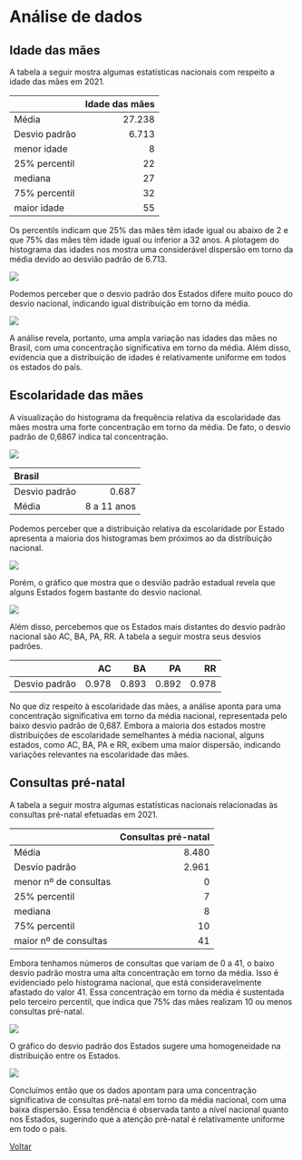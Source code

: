 # Análise de dados

## Idade das mães
A tabela a seguir mostra algumas estatísticas nacionais com respeito a idade das mães em 2021.

|                | Idade das mães   |
|:---------------|-----------------:|
|  Média         |    27.238        |
| Desvio padrão  |     6.713        |
|  menor idade   |        8         |
|  25% percentil |        22        |
| mediana        |        27        |
|  75% percentil |        32        |
| maior idade    |        55        |

Os percentils indicam que 25% das mães têm idade igual ou abaixo de 2 e que 75% das mães têm idade igual ou inferior a 32 anos.
A plotagem do histograma das idades nos mostra uma considerável dispersão em torno da média devido ao desvião padrão de 6.713.

![](../images/fri_IDADEMAE_BR.png)

Podemos perceber que o desvio padrão dos Estados difere muito pouco do desvio nacional, indicando igual distribuição em torno da média.

![](../images/Desv_IDADEMAE_BR.png)

A análise revela, portanto, uma ampla variação nas idades das mães no Brasil, com uma concentração significativa em torno da média. Além disso, evidencia que a distribuição de idades é relativamente uniforme em todos os estados do país. 

## Escolaridade das mães

A visualização do histograma da frequência relativa da escolaridade das mães mostra uma forte concentração em torno da média. De fato, o desvio padrão de 0,6867 indica tal concentração.

![](../images/fri_ESCMAE_BR.png)


| Brasil        |            |
|:--------------|-----------:|
| Desvio padrão | 0.687      |
| Média         | 8 a 11 anos|

Podemos perceber que a distribuição relativa da escolaridade por Estado apresenta a maioria dos histogramas bem próximos ao da distribuição nacional.

![](../images/fri_ESCMAE_UF.png)

Porém, o gráfico que mostra que o desvião padrão estadual revela que alguns Estados fogem bastante do desvio nacional.

![](../images/Desv_ESCMAE_BR.png)

Além disso, percebemos que os Estados mais distantes do desvio padrão nacional são AC, BA, PA, RR.
A tabela a seguir mostra seus desvios padrões.

|             |   AC  |   BA   |  PA  |  RR   |
|:------------|------:|-------:|-----:|------:|
|Desvio padrão| 0.978 | 0.893  |0.892 | 0.978 |

No que diz respeito à escolaridade das mães, a análise aponta para uma concentração significativa em torno da média nacional, representada pelo baixo desvio padrão de 0,687. Embora a maioria dos estados mostre distribuições de escolaridade semelhantes à média nacional, alguns estados, como AC, BA, PA e RR, exibem uma maior dispersão, indicando variações relevantes na escolaridade das mães.

## Consultas pré-natal

A tabela a seguir mostra algumas estatísticas nacionais relacionadas às consultas pré-natal efetuadas em 2021.

|                          | Consultas pré-natal   |
|:-------------------------|----------------------:|
|  Média                   |         8.480         |
| Desvio padrão            |          2.961        |
|  menor nº de consultas   |           0           |
|  25% percentil           |            7          |
| mediana                  |            8          |
|  75% percentil           |           10          |
| maior nº de consultas    |           41          |

Embora tenhamos números de consultas que variam de 0 a 41, o baixo desvio padrão mostra uma alta concentração em torno da média. Isso é evidenciado pelo histograma nacional, que está consideravelmente afastado do valor 41. Essa concentração em torno da média é sustentada pelo terceiro percentil, que indica que 75% das mães realizam 10 ou menos consultas pré-natal.

![](../images/fri_CONSPRENAT_BR.png)

O gráfico do desvio padrão dos Estados sugere uma homogeneidade na distribuição entre os Estados.

![](../images/Desv_CONSPRENAT_BR.png)

Concluímos então que os dados apontam para uma concentração significativa de consultas pré-natal em torno da média nacional, com uma baixa dispersão. Essa tendência é observada tanto a nível nacional quanto nos Estados, sugerindo que a atenção pré-natal é relativamente uniforme em todo o país.

[Voltar](../README.md)
